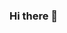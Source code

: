 ### Hi there 👋

<!--
**twlspj/twlspj** is a ✨ _special_ ✨ repository because its `README.md` (this file) appears on your GitHub profile.

Here are some ideas to get you started:

- 🔭 I’m currently working on business development in a AI and robotics company.
- 🌱 I’m currently learning github,google,baidu,wiki and others search engine or open source collaboration projects.
- 👯 I’m looking to collaborate on someone who wants to creat a open source,collaborate,provide accurate imformations website and application.
- 🤔 I’m looking for help with someone who intrested in half public welfare project.
- 💬 Ask me about ideas and blue prints about the project.
- 📫 How to reach me: wechat id(twlspj) or 1006005574@qq.com.
- 😄 Pronouns: not good at grammar and programming。
- ⚡ Fun fact: wow tbc classic and basketball.
- 🧐
-->
